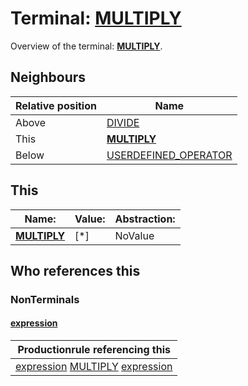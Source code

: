 # Terminal: **[MULTIPLY](./MULTIPLY.md)**

Overview of the terminal: **[MULTIPLY](./MULTIPLY.md)**.



## **Neighbours**

| Relative position | Name                                          |
| ----------------- | --------------------------------------------- |
| Above             | [DIVIDE](./DIVIDE.md) |
| This              | **[MULTIPLY](./MULTIPLY.md)** |
| Below             | [USERDEFINED_OPERATOR](./USERDEFINED_OPERATOR.md) |



## **This**

| Name:                                       | Value:          | Abstraction:    |
| ------------------------------------------- | --------------- | --------------- |
| **[MULTIPLY](./MULTIPLY.md)** | [*] | NoValue |



## **Who references this**

### NonTerminals


#### [expression](./../Grammar/expression.md)

| Productionrule referencing this                      |
| ---------------------------------------------------- |
| [expression](./../Grammar/expression.md) [MULTIPLY](./MULTIPLY.md) [expression](./../Grammar/expression.md)  |



